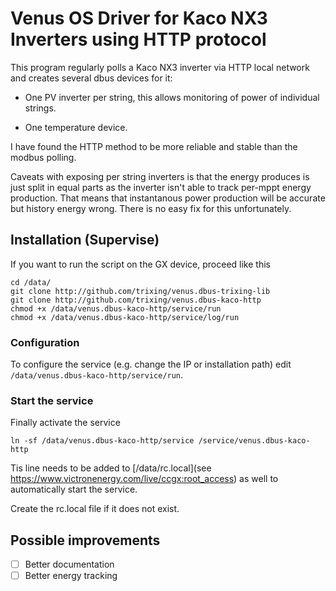 # Venus OS Driver for Kaco NX3 Inverters using HTTP protocol

This program regularly polls a Kaco NX3 inverter via HTTP
local network and creates several dbus devices for it:

- One PV inverter per string, this allows monitoring of
  power of individual strings.

- One temperature device.

I have found the HTTP method to be more reliable and stable
than the modbus polling.

Caveats with exposing per string inverters is that the energy
produces is just split in equal parts as the inverter isn't
able to track per-mppt energy production. That means that
instantanous power production will be accurate but history
energy wrong. There is no easy fix for this unfortunately.

## Installation (Supervise)

If you want to run the script on the GX device, proceed like
this
```
cd /data/
git clone http://github.com/trixing/venus.dbus-trixing-lib
git clone http://github.com/trixing/venus.dbus-kaco-http
chmod +x /data/venus.dbus-kaco-http/service/run
chmod +x /data/venus.dbus-kaco-http/service/log/run
```

### Configuration

To configure the service (e.g. change the IP or installation path)
edit `/data/venus.dbus-kaco-http/service/run`.

### Start the service

Finally activate the service
```
ln -sf /data/venus.dbus-kaco-http/service /service/venus.dbus-kaco-http
```
Tis line needs to be added to
[/data/rc.local](see https://www.victronenergy.com/live/ccgx:root_access)
as well to automatically start the service.

Create the rc.local file if it does not exist.


## Possible improvements

- [ ] Better documentation
- [ ] Better energy tracking
